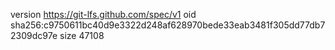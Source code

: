 version https://git-lfs.github.com/spec/v1
oid sha256:c9750611bc40d9e3322d248af628970bede33eab3481f305dd77db72309dc97e
size 47108
